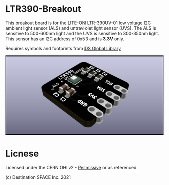 # LTR390-Breakout
This breakout board is for the LITE-ON LTR-390UV-01 low voltage I2C ambient light sensor (ALS) and untraviolet light sensor (UVS). The ALS is sensitive to 500-600nm light and the UVS is sensitive to 300-350nm light. This sensor has an I2C address of 0x53 and is **3.3V** only.

Requires symbols and footprints from [DS Global Library](https://github.com/Destination-SPACE/DS-KiCad-Global-Source)

![](https://github.com/Destination-SPACE/LTR390-Breakout/blob/main/ltr390Breakout-rev2.jpg)

# Licnese

Licensed under the CERN OHLv2 - [Permissive](https://github.com/Destination-SPACE/LTR390-Breakout/blob/main/LICENSE) or as referenced.

(c) Destination SPACE Inc. 2021
